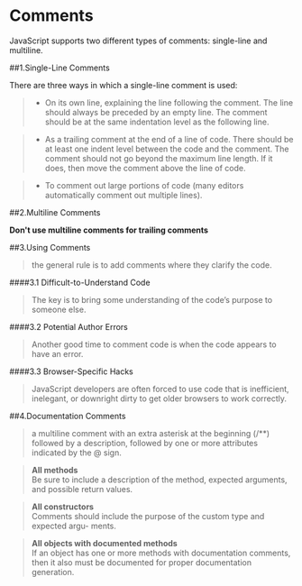 Comments
========

JavaScript supports two different types of comments: single-line and multiline.

##1.Single-Line Comments

There are three ways in which a single-line comment is used:

>* On its own line, explaining the line following the comment. The line should always be preceded by an empty line. The comment should be at the same indentation level as the following line.>* As a trailing comment at the end of a line of code. There should be at least one indent level between the code and the comment. The comment should not go beyond the maximum line length. If it does, then move the comment above the line of code.>* To comment out large portions of code (many editors automatically comment out multiple lines).
##2.Multiline Comments
__Don't use multiline comments for trailing comments__
##3.Using Comments
>the general rule is to add comments where they clarify the code.
####3.1 Difficult-to-Understand Code
>The key is to bring some understanding of the code’s purpose to someone else. 
####3.2 Potential Author Errors
>Another good time to comment code is when the code appears to have an error.
####3.3 Browser-Specific Hacks
>JavaScript developers are often forced to use code that is inefficient, inelegant, or downright dirty to get older browsers to work correctly. 
##4.Documentation Comments
>a multiline comment with an extra asterisk at the beginning (/**) followed by a description, followed by one or more attributes indicated by the @ sign. 
>__All methods__  	Be sure to include a description of the method, expected arguments, and possible return values.
>__All constructors__  
	Comments should include the purpose of the custom type and expected argu- ments.>__All objects with documented methods__  
If an object has one or more methods with documentation comments, then it also must be documented for proper documentation generation.